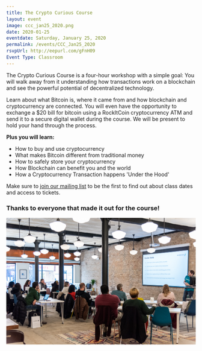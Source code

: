 ```yaml
---
title: The Crypto Curious Course
layout: event
image: ccc_jan25_2020.png
date: 2020-01-25
eventdate: Saturday, January 25, 2020
permalink: /events/CCC_Jan25_2020
rsvpUrl: http://eepurl.com/gFnH09
Event Type: Classroom
---
```

The Crypto Curious Course is a four-hour workshop with a simple goal: You will walk away from it understanding how transactions work on a blockchain and see the powerful potential of decentralized technology.

Learn about what Bitcoin is, where it came from and how blockchain and cryptocurrency are connected. You will even have the opportunity to exchange a $20 bill for bitcoin using a RockItCoin cryptocurrency ATM and send it to a secure digital wallet during the course. We will be present to hold your hand through the process.

<b>Plus you will learn:</b>
<ul>
 	<li>How to buy and use cryptocurrency</li>
 	<li>What makes Bitcoin different from traditional money</li>
 	<li>How to safely store your cryptocurrency</li>
 	<li>How Blockchain can benefit you and the world</li>
 	<li>How a Cryptocurrency Transaction happens 'Under the Hood'</li>
</ul>

Make sure to <a href="http://eepurl.com/gFnH09" target="_blank" rel="noopener">join our mailing list</a> to be the first to find out about class dates and access to tickets.

<h3>Thanks to everyone that made it out for the course!</h3>
<img src="/assets/img/20200125_fjs_ccc_30.jpg"> 
